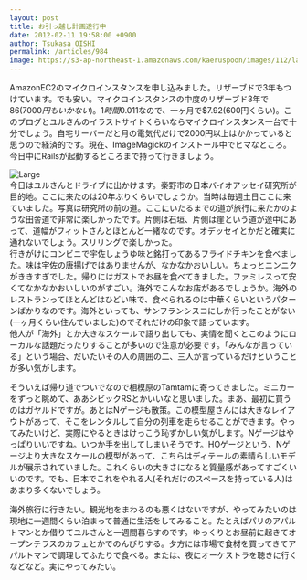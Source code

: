 ```yaml
---
layout: post
title: お引っ越し計画遂行中
date: 2012-02-11 19:58:00 +0900
author: Tsukasa OISHI
permalink: /articles/984
image: https://s3-ap-northeast-1.amazonaws.com/kaeruspoon/images/112/large.JPG?1328957836
---
```



AmazonEC2のマイクロインスタンスを申し込みました。リザーブドで3年もつけています。でも安い。マイクロインスタンスの中度のリザーブド3年で$86(7000円もいかない)。1時間$0.011なので、一ヶ月で$7.92(600円くらい)。このブログとユルさんのイラストサイトくらいならマイクロインスタンス一台で十分でしょう。自宅サーバーだと月の電気代だけで2000円以上はかかっていると思うので経済的です。現在、ImageMagickのインストール中でヒマなところ。今日中にRailsが起動するところまで持って行きましょう。  

![Large](https://s3-ap-northeast-1.amazonaws.com/kaeruspoon/images/112/large.JPG?1328957836)  
今日はユルさんとドライブに出かけます。秦野市の日本バイオアッセイ研究所が目的地。ここに来たのは20年ぶりくらいでしょうか。当時は毎週土日ここに来ていました。写真は研究所の前の道。ここにいたるまでの道が旅行に来たかのような田舎道で非常に楽しかったです。片側は石垣、片側は崖という道が途中にあって、道幅がフィットさんとほとんど一緒なのです。オデッセイとかだと確実に通れないでしょう。スリリングで楽しかった。  
行きがけにコンビニで宇佐しょうゆ味と銘打ってあるフライドチキンを食べました。味は宇佐の唐揚げではありませんが、なかなかおいしい。ちょっとニンニクがききすぎでした。帰りにはガストでお昼を食べてきました。ファミレスって安くてなかなかおいしいのがすごい。海外でこんなお店があるでしょうか。海外のレストランってほとんどはひどい味で、食べられるのは中華くらいというパターンばかりなのです。海外といっても、サンフランシスコにしか行ったことがない(一ヶ月くらい住んでいました)のでそれだけの印象で語っています。  
他人が「海外」とか大きなスケールで語り出しても、実情を聞くとこのようにローカルな話題だったりすることが多いので注意が必要です。「みんなが言っている」という場合、だいたいその人の周囲の二、三人が言っているだけということが多い気がします。  

そういえば帰り道でついでなので相模原のTamtamに寄ってきました。ミニカーをずっと眺めて、ああシビックRSとかいいなと思いました。まあ、最初に買うのはガヤルドですが。あとはNゲージも散策。この模型屋さんには大きなレイアウトがあって、そこをレンタルして自分の列車を走らせることができます。やってみたいけど、実際にやるときはけっこう恥ずかしい気がします。Nゲージはやっぱりいいですね。いつか手を出してしまいそうです。HOゲージという、Nゲージより大きなスケールの模型があって、こちらはディテールの素晴らしいモデルが展示されていました。これくらいの大きさになると質量感があってすごくいいのです。でも、日本でこれをやれる人(それだけのスペースを持っている人)はあまり多くないでしょう。  

海外旅行に行きたい。観光地をまわるのも悪くはないですが、やってみたいのは現地に一週間くらい泊まって普通に生活をしてみること。たとえばパリのアパルトマンとか借りてユルさんと一週間暮らすのです。ゆっくりとお昼前に起きてオープンテラスのカフェとかでのんびりする。夕方には市場で食材を買ってきてアパルトマンで調理してふたりで食べる。または、夜にオーケストラを聴きに行くなどなど。実にやってみたい。  


